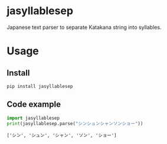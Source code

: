 # jasyllablesep
Japanese text parser to separate Katakana string into syllables.

# Usage

## Install
```
pip install jasyllablesep
```

## Code example

```Python
import jasyllablesep
print(jasyllablesep.parse("シンシュンシャンソンショー"))
```

```
['シン', 'シュン', 'シャン', 'ソン', 'ショー']
```


